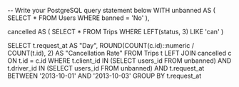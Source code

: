 -- Write your PostgreSQL query statement below
WITH unbanned AS (
    SELECT *
    FROM Users
    WHERE banned = 'No'
),

cancelled AS (
    SELECT *
    FROM Trips
    WHERE LEFT(status, 3) LIKE 'can'
)

SELECT t.request_at AS "Day", ROUND(COUNT(c.id)::numeric / COUNT(t.id), 2) AS "Cancellation Rate"
FROM Trips t LEFT JOIN cancelled c
    ON t.id = c.id
WHERE t.client_id IN (SELECT users_id FROM unbanned) 
    AND t.driver_id IN (SELECT users_id FROM unbanned)
    AND t.request_at BETWEEN '2013-10-01' AND '2013-10-03'
GROUP BY t.request_at
